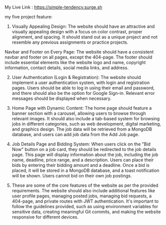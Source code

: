 My Live Link : https://simple-tendency.surge.sh

my five project feature:

1. Visually Appealing Design: The website should have an attractive and visually appealing design with a focus on color contrast, proper alignment, and spacing. It should stand out as a unique project and not resemble any previous assignments or practice projects.

Navbar and Footer on Every Page: The website should have a consistent navbar and footer on all pages, except the 404-page. The footer should include essential elements like the website logo and name, copyright information, contact details, social media links, and address.

2. User Authentication (Login & Registration): The website should implement a user authentication system, with login and registration pages. Users should be able to log in using their email and password, and there should also be the option for Google Sign-in. Relevant error messages should be displayed when necessary.

3. Home Page with Dynamic Content: The home page should feature a banner section with a carousel, allowing users to browse through relevant images. It should also include a tab-based system for browsing jobs in different categories, such as web development, digital marketing, and graphics design. The job data will be retrieved from a MongoDB database, and users can add job data from the Add Job page.

4. Job Details Page and Bidding System: When users click on the "Bid Now" button on a job card, they should be redirected to the job details page. This page will display information about the job, including the job name, deadline, price range, and a description. Users can place their bids by entering their bidding amount and a deadline. Once a bid is placed, it will be stored in a MongoDB database, and a toast notification will be shown. Users cannot bid on their own job postings.

5. These are some of the core features of the website as per the provided requirements. The website should also include additional features like user profile pages, managing posted jobs, managing bid requests, a 404-page, and private routes with JWT authentication. It's important to follow the guidelines provided, such as using environment variables for sensitive data, creating meaningful Git commits, and making the website responsive for different devices.





